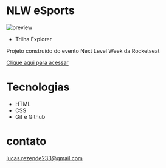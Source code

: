 # NLW eSports

![preview](./.github/preview.png)
 
 - Trilha Explorer

Projeto construído do evento  Next Level Week da Rocketseat

[Clique aqui para acessar](https://lucasrezend.github.io/nlw1/)


# Tecnologias

- HTML
- CSS
- Git e Github

# contato
  lucas.rezende233@gmail.com

